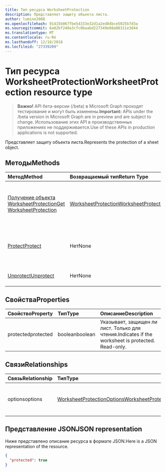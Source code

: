 ```yaml
---
title: Тип ресурса WorksheetProtection
description: Представляет защиту объекта листа.
author: lumine2008
ms.openlocfilehash: 91415b067fbe54333e32d1a2ed84bce5025b7d3a
ms.sourcegitcommit: 6a82bf240a3cfc0baabd227349e08a08311e3d44
ms.translationtype: MT
ms.contentlocale: ru-RU
ms.lasthandoff: 12/18/2018
ms.locfileid: "27339209"
---
```

# <a name="worksheetprotection-resource-type"></a><span data-ttu-id="8dfbc-103">Тип ресурса WorksheetProtection</span><span class="sxs-lookup"><span data-stu-id="8dfbc-103">WorksheetProtection resource type</span></span>

> <span data-ttu-id="8dfbc-104">**Важно!** API бета-версии (/beta) в Microsoft Graph проходят тестирование и могут быть изменены.</span><span class="sxs-lookup"><span data-stu-id="8dfbc-104">**Important:** APIs under the /beta version in Microsoft Graph are in preview and are subject to change.</span></span> <span data-ttu-id="8dfbc-105">Использование этих API в производственных приложениях не поддерживается.</span><span class="sxs-lookup"><span data-stu-id="8dfbc-105">Use of these APIs in production applications is not supported.</span></span>

<span data-ttu-id="8dfbc-106">Представляет защиту объекта листа.</span><span class="sxs-lookup"><span data-stu-id="8dfbc-106">Represents the protection of a sheet object.</span></span>


## <a name="methods"></a><span data-ttu-id="8dfbc-107">Методы</span><span class="sxs-lookup"><span data-stu-id="8dfbc-107">Methods</span></span>

| <span data-ttu-id="8dfbc-108">Метод</span><span class="sxs-lookup"><span data-stu-id="8dfbc-108">Method</span></span>           | <span data-ttu-id="8dfbc-109">Возвращаемый тип</span><span class="sxs-lookup"><span data-stu-id="8dfbc-109">Return Type</span></span>    |<span data-ttu-id="8dfbc-110">Описание</span><span class="sxs-lookup"><span data-stu-id="8dfbc-110">Description</span></span>|
|:---------------|:--------|:----------|
|[<span data-ttu-id="8dfbc-111">Получение объекта WorksheetProtection</span><span class="sxs-lookup"><span data-stu-id="8dfbc-111">Get WorksheetProtection</span></span>](../api/worksheetprotection-get.md) | [<span data-ttu-id="8dfbc-112">WorksheetProtection</span><span class="sxs-lookup"><span data-stu-id="8dfbc-112">WorksheetProtection</span></span>](worksheetprotection.md) |<span data-ttu-id="8dfbc-113">Чтение свойств и связей объекта worksheetProtection.</span><span class="sxs-lookup"><span data-stu-id="8dfbc-113">Read properties and relationships of worksheetProtection object.</span></span>|
|[<span data-ttu-id="8dfbc-114">Protect</span><span class="sxs-lookup"><span data-stu-id="8dfbc-114">Protect</span></span>](../api/worksheetprotection-protect.md)|<span data-ttu-id="8dfbc-115">Нет</span><span class="sxs-lookup"><span data-stu-id="8dfbc-115">None</span></span>|<span data-ttu-id="8dfbc-p102">Защита листа. Выдает исключение, если лист защищен.</span><span class="sxs-lookup"><span data-stu-id="8dfbc-p102">Protect a worksheet. It throws if the worksheet has been protected.</span></span>|
|[<span data-ttu-id="8dfbc-118">Unprotect</span><span class="sxs-lookup"><span data-stu-id="8dfbc-118">Unprotect</span></span>](../api/worksheetprotection-unprotect.md)|<span data-ttu-id="8dfbc-119">Нет</span><span class="sxs-lookup"><span data-stu-id="8dfbc-119">None</span></span>|<span data-ttu-id="8dfbc-120">Снятие защиты с листа</span><span class="sxs-lookup"><span data-stu-id="8dfbc-120">Unprotect a worksheet</span></span>|

## <a name="properties"></a><span data-ttu-id="8dfbc-121">Свойства</span><span class="sxs-lookup"><span data-stu-id="8dfbc-121">Properties</span></span>
| <span data-ttu-id="8dfbc-122">Свойство</span><span class="sxs-lookup"><span data-stu-id="8dfbc-122">Property</span></span>     | <span data-ttu-id="8dfbc-123">Тип</span><span class="sxs-lookup"><span data-stu-id="8dfbc-123">Type</span></span>   |<span data-ttu-id="8dfbc-124">Описание</span><span class="sxs-lookup"><span data-stu-id="8dfbc-124">Description</span></span>|
|:---------------|:--------|:----------|
|<span data-ttu-id="8dfbc-125">protected</span><span class="sxs-lookup"><span data-stu-id="8dfbc-125">protected</span></span>|<span data-ttu-id="8dfbc-126">boolean</span><span class="sxs-lookup"><span data-stu-id="8dfbc-126">boolean</span></span>|<span data-ttu-id="8dfbc-p103">Указывает, защищен ли лист.  Только для чтения.</span><span class="sxs-lookup"><span data-stu-id="8dfbc-p103">Indicates if the worksheet is protected.  Read-only.</span></span>|

## <a name="relationships"></a><span data-ttu-id="8dfbc-129">Связи</span><span class="sxs-lookup"><span data-stu-id="8dfbc-129">Relationships</span></span>
| <span data-ttu-id="8dfbc-130">Связь</span><span class="sxs-lookup"><span data-stu-id="8dfbc-130">Relationship</span></span> | <span data-ttu-id="8dfbc-131">Тип</span><span class="sxs-lookup"><span data-stu-id="8dfbc-131">Type</span></span>   |<span data-ttu-id="8dfbc-132">Описание</span><span class="sxs-lookup"><span data-stu-id="8dfbc-132">Description</span></span>|
|:---------------|:--------|:----------|
|<span data-ttu-id="8dfbc-133">options</span><span class="sxs-lookup"><span data-stu-id="8dfbc-133">options</span></span>|[<span data-ttu-id="8dfbc-134">WorksheetProtectionOptions</span><span class="sxs-lookup"><span data-stu-id="8dfbc-134">WorksheetProtectionOptions</span></span>](worksheetprotectionoptions.md)|<span data-ttu-id="8dfbc-p104">Параметры защиты листа. Только для чтения.</span><span class="sxs-lookup"><span data-stu-id="8dfbc-p104">Sheet protection options. Read-only.</span></span>|

## <a name="json-representation"></a><span data-ttu-id="8dfbc-137">Представление JSON</span><span class="sxs-lookup"><span data-stu-id="8dfbc-137">JSON representation</span></span>

<span data-ttu-id="8dfbc-138">Ниже представлено описание ресурса в формате JSON.</span><span class="sxs-lookup"><span data-stu-id="8dfbc-138">Here is a JSON representation of the resource.</span></span>

<!-- {
  "blockType": "resource",
  "optionalProperties": [

  ],
  "@odata.type": "microsoft.graph.worksheetProtection"
}-->

```json
{
  "protected": true
}

```

<!-- uuid: 8fcb5dbc-d5aa-4681-8e31-b001d5168d79
2015-10-25 14:57:30 UTC -->
<!-- {
  "type": "#page.annotation",
  "description": "WorksheetProtection resource",
  "keywords": "",
  "section": "documentation",
  "tocPath": ""
}-->
